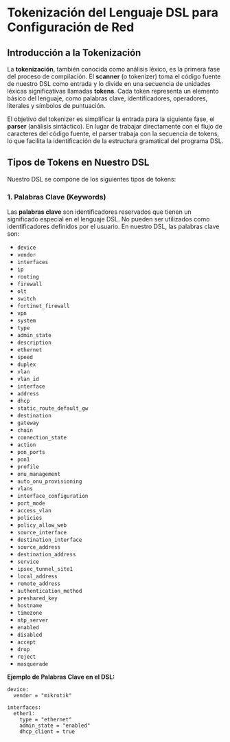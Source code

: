 # Tokenización del Lenguaje DSL para Configuración de Red

## Introducción a la Tokenización

La **tokenización**, también conocida como análisis léxico, es la primera fase del proceso de compilación. El **scanner** (o tokenizer) toma el código fuente de nuestro DSL como entrada y lo divide en una secuencia de unidades léxicas significativas llamadas **tokens**. Cada token representa un elemento básico del lenguaje, como palabras clave, identificadores, operadores, literales y símbolos de puntuación.

El objetivo del tokenizer es simplificar la entrada para la siguiente fase, el **parser** (análisis sintáctico).  En lugar de trabajar directamente con el flujo de caracteres del código fuente, el parser trabaja con la secuencia de tokens, lo que facilita la identificación de la estructura gramatical del programa DSL.

## Tipos de Tokens en Nuestro DSL

Nuestro DSL se compone de los siguientes tipos de tokens:

### 1. Palabras Clave (Keywords)

Las **palabras clave** son identificadores reservados que tienen un significado especial en el lenguaje DSL.  No pueden ser utilizados como identificadores definidos por el usuario. En nuestro DSL, las palabras clave son:

*   `device`
*   `vendor`
*   `interfaces`
*   `ip`
*   `routing`
*   `firewall`
*   `olt`
*   `switch`
*   `fortinet_firewall`
*   `vpn`
*   `system`
*   `type`
*   `admin_state`
*   `description`
*   `ethernet`
*   `speed`
*   `duplex`
*   `vlan`
*   `vlan_id`
*   `interface`
*   `address`
*   `dhcp`
*   `static_route_default_gw`
*   `destination`
*   `gateway`
*   `chain`
*   `connection_state`
*   `action`
*   `pon_ports`
*   `pon1`
*   `profile`
*   `onu_management`
*   `auto_onu_provisioning`
*   `vlans`
*   `interface_configuration`
*   `port_mode`
*   `access_vlan`
*   `policies`
*   `policy_allow_web`
*   `source_interface`
*   `destination_interface`
*   `source_address`
*   `destination_address`
*   `service`
*   `ipsec_tunnel_site1`
*   `local_address`
*   `remote_address`
*   `authentication_method`
*   `preshared_key`
*   `hostname`
*   `timezone`
*   `ntp_server`
*   `enabled`
*   `disabled`
*   `accept`
*   `drop`
*   `reject`
*   `masquerade`

**Ejemplo de Palabras Clave en el DSL:**

```dsl
device:
  vendor = "mikrotik"

interfaces:
  ether1:
    type = "ethernet"
    admin_state = "enabled"
    dhcp_client = true